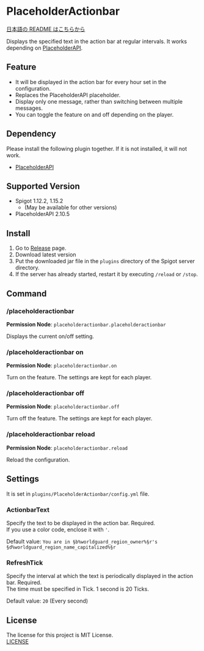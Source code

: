 # PlaceholderActionbar

[日本語の README はこちらから](https://github.com/book000/PlaceholderActionbar/blob/master/README-ja.md)

Displays the specified text in the action bar at regular intervals. It works depending on [PlaceholderAPI](https://www.spigotmc.org/resources/placeholderapi.6245/).

## Feature

- It will be displayed in the action bar for every hour set in the configuration.
- Replaces the PlaceholderAPI placeholder.
- Display only one message, rather than switching between multiple messages.
- You can toggle the feature on and off depending on the player.

## Dependency

Please install the following plugin together. If it is not installed, it will not work.

- [PlaceholderAPI](https://www.spigotmc.org/resources/placeholderapi.6245/)

## Supported Version

- Spigot 1.12.2, 1.15.2
  - (May be available for other versions)
- PlaceholderAPI 2.10.5

## Install

1. Go to [Release](https://github.com/book000/SystemdLogTracker/releases) page.
2. Download latest version
3. Put the downloaded jar file in the `plugins` directory of the Spigot server directory.
4. If the server has already started, restart it by executing `/reload` or `/stop`.

## Command

### /placeholderactionbar

**Permission Node**: `placeholderactionbar.placeholderactionbar`

Displays the current on/off setting.

### /placeholderactionbar on

**Permission Node**: `placeholderactionbar.on`

Turn on the feature. The settings are kept for each player.

### /placeholderactionbar off

**Permission Node**: `placeholderactionbar.off`

Turn off the feature. The settings are kept for each player.

### /placeholderactionbar reload

**Permission Node**: `placeholderactionbar.reload`

Reload the configuration.

## Settings

It is set in `plugins/PlaceholderActionbar/config.yml` file.

### ActionbarText

Specify the text to be displayed in the action bar. Required.  
If you use a color code, enclose it with `'`.

Default value: `You are in §b%worldguard_region_owner%§r's §d%worldguard_region_name_capitalized%§r`

### RefreshTick

Specify the interval at which the text is periodically displayed in the action bar. Required.  
The time must be specified in Tick. 1 second is 20 Ticks.

Default value: `20` (Every second)

## License

The license for this project is MIT License.  
[LICENSE](https://github.com/book000/PlaceholderActionbar/blob/master/LICENSE)
